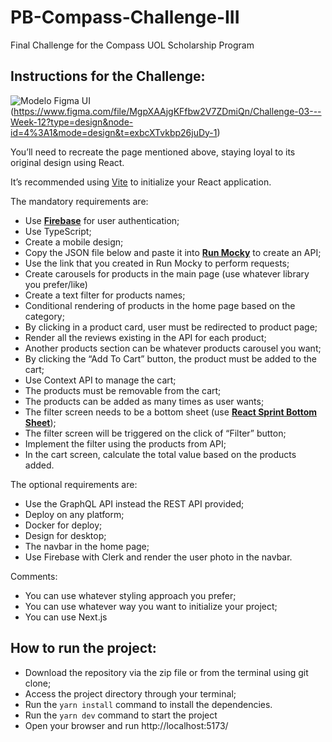 # PB-Compass-Challenge-III

Final Challenge for the Compass UOL Scholarship Program

## Instructions for the Challenge:

![Modelo Figma](https://github.com/4ndferreira/PB-Compass-Challenge-III/blob/main/Figma.png)
UI (https://www.figma.com/file/MgpXAAjgKFfbw2V7ZDmiQn/Challenge-03---Week-12?type=design&node-id=4%3A1&mode=design&t=exbcXTvkbp26juDy-1)

You’ll need to recreate the page mentioned above, staying loyal to its original design using React.

It’s recommended using [Vite](https://vitejs.dev/guide/) to initialize your React application.

The mandatory requirements are:

- Use [**Firebase**](https://firebase.google.com/) for user authentication;
- Use TypeScript;
- Create a mobile design;
- Copy the JSON file below and paste it into [**Run Mocky**](https://designer.mocky.io/) to create an API;
- Use the link that you created in Run Mocky to perform requests;
- Create carousels for products in the main page (use whatever library you prefer/like)
- Create a text filter for products names;
- Conditional rendering of products in the home page based on the category;
- By clicking in a product card, user must be redirected to product page;
- Render all the reviews existing in the API for each product;
- Another products section can be whatever products carousel you want;
- By clicking the “Add To Cart” button, the product must be added to the cart;
- Use Context API to manage the cart;
- The products must be removable from the cart;
- The products can be added as many times as user wants;
- The filter screen needs to be a bottom sheet (use [**React Sprint Bottom Sheet**](https://react-spring.bottom-sheet.dev/));
- The filter screen will be triggered on the click of “Filter” button;
- Implement the filter using the products from API;
- In the cart screen, calculate the total value based on the products added.

The optional requirements are:

- Use the GraphQL API instead the REST API provided;
- Deploy on any platform;
- Docker for deploy;
- Design for desktop;
- The navbar in the home page;
- Use Firebase with Clerk and render the user photo in the navbar.
  
Comments:

- You can use whatever styling approach you prefer;
- You can use whatever way you want to initialize your project;
- You can use Next.js

## How to run the project:

- Download the repository via the zip file or from the terminal using git clone;
- Access the project directory through your terminal;
- Run the `yarn install` command to install the dependencies.
- Run the `yarn dev` command to start the project
- Open your browser and run http://localhost:5173/
